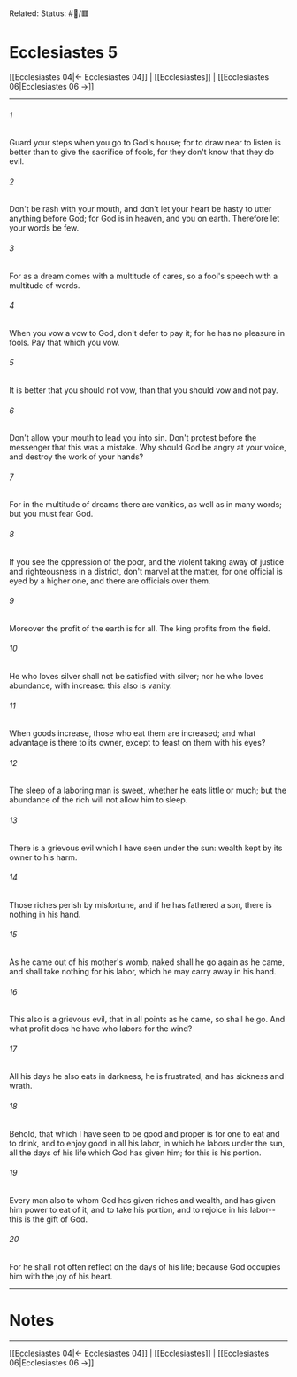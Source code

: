 Related:
Status: #📖/🟥
# Ecclesiastes 5

[[Ecclesiastes 04|← Ecclesiastes 04]] | [[Ecclesiastes]] | [[Ecclesiastes 06|Ecclesiastes 06 →]]
***



###### 1 
Guard your steps when you go to God's house; for to draw near to listen is better than to give the sacrifice of fools, for they don't know that they do evil. 

###### 2 
Don't be rash with your mouth, and don't let your heart be hasty to utter anything before God; for God is in heaven, and you on earth. Therefore let your words be few. 

###### 3 
For as a dream comes with a multitude of cares, so a fool's speech with a multitude of words. 

###### 4 
When you vow a vow to God, don't defer to pay it; for he has no pleasure in fools. Pay that which you vow. 

###### 5 
It is better that you should not vow, than that you should vow and not pay. 

###### 6 
Don't allow your mouth to lead you into sin. Don't protest before the messenger that this was a mistake. Why should God be angry at your voice, and destroy the work of your hands? 

###### 7 
For in the multitude of dreams there are vanities, as well as in many words; but you must fear God. 

###### 8 
If you see the oppression of the poor, and the violent taking away of justice and righteousness in a district, don't marvel at the matter, for one official is eyed by a higher one, and there are officials over them. 

###### 9 
Moreover the profit of the earth is for all. The king profits from the field. 

###### 10 
He who loves silver shall not be satisfied with silver; nor he who loves abundance, with increase: this also is vanity. 

###### 11 
When goods increase, those who eat them are increased; and what advantage is there to its owner, except to feast on them with his eyes? 

###### 12 
The sleep of a laboring man is sweet, whether he eats little or much; but the abundance of the rich will not allow him to sleep. 

###### 13 
There is a grievous evil which I have seen under the sun: wealth kept by its owner to his harm. 

###### 14 
Those riches perish by misfortune, and if he has fathered a son, there is nothing in his hand. 

###### 15 
As he came out of his mother's womb, naked shall he go again as he came, and shall take nothing for his labor, which he may carry away in his hand. 

###### 16 
This also is a grievous evil, that in all points as he came, so shall he go. And what profit does he have who labors for the wind? 

###### 17 
All his days he also eats in darkness, he is frustrated, and has sickness and wrath. 

###### 18 
Behold, that which I have seen to be good and proper is for one to eat and to drink, and to enjoy good in all his labor, in which he labors under the sun, all the days of his life which God has given him; for this is his portion. 

###### 19 
Every man also to whom God has given riches and wealth, and has given him power to eat of it, and to take his portion, and to rejoice in his labor--this is the gift of God. 

###### 20 
For he shall not often reflect on the days of his life; because God occupies him with the joy of his heart.

---
# Notes


***
[[Ecclesiastes 04|← Ecclesiastes 04]] | [[Ecclesiastes]] | [[Ecclesiastes 06|Ecclesiastes 06 →]]
